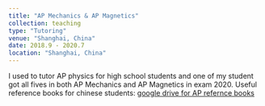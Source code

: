```yaml
---
title: "AP Mechanics & AP Magnetics"
collection: teaching
type: "Tutoring"
venue: "Shanghai, China"
date: 2018.9 - 2020.7
location: "Shanghai, China"
---
```


I used to tutor AP physics for high school students and one of my student got all fives in both AP Mechanics and AP Magnetics in exam 2020. Useful reference books for chinese students: [google drive for AP refernce books](http://academicpages.github.io/files/paper1.pdf)
